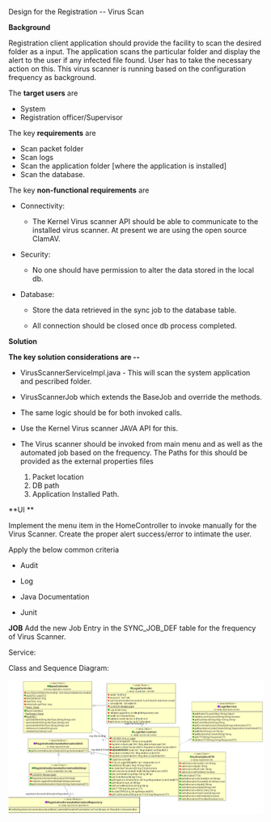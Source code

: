 Design for the Registration -- Virus Scan

**Background**

Registration client application should provide the facility to scan 
the desired folder as a input. The application scans the particular 
folder and display the alert to the user if any infected file found. 
User has to take the necessary action on this. 
This virus scanner is running based on the configuration frequency as background.

The **target users** are

-   System
-   Registration officer/Supervisor

The key **requirements** are

-   Scan packet folder
-   Scan logs
-   Scan the application folder [where the application is installed]
-   Scan the database.

The key **non-functional requirements** are

-   Connectivity:

    -   The Kernel Virus scanner API should be able to communicate to the installed virus 
        scanner. 
    	 At present we are using the open source ClamAV.

-   Security:

    -   No one should have permission to alter the data stored in the
        local db.

-   Database:

    -   Store the data retrieved in the sync job to the database table.

    -   All connection should be closed once db process completed.

**Solution**

**The key solution considerations are --**

-   VirusScannerServiceImpl.java - This will scan the system application and pescribed folder.
-   VirusScannerJob which extends the BaseJob and override the methods.
-   The same logic should be for both invoked calls.
-   Use the Kernel Virus scanner JAVA API for this.

-   The Virus scanner should be invoked from main menu and as well as the automated job based on the frequency.
	The Paths for this should be provided as the external properties files 
	
	1. Packet location
	2. DB path
	3. Application Installed Path.

 **UI **

Implement the menu item in the HomeController to invoke manually for the Virus Scanner.
Create the proper alert success/error to intimate the user.

 Apply the below common criteria

-   Audit

-   Log

-   Java Documentation

-   Junit

  **JOB**
Add the new Job Entry in the SYNC_JOB_DEF table for the frequency of Virus Scanner.


Service:




Class and Sequence Diagram:

![VirusScannerClassDiagram and Sequence Diagram](_images/_class_diagram/registration-authorization-classDiagram.png)
